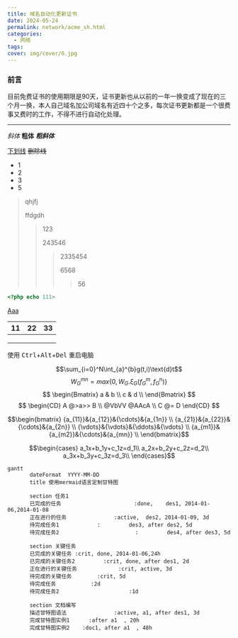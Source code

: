 ```yaml
---
title: 域名自动化更新证书
date: 2024-05-24
permalink: network/acme_sh.html
categories:
  - 网络
tags: 
cover: img/cover/6.jpg
---
```


### 前言

目前免费证书的使用期限是90天，证书更新也从以前的一年一换变成了现在的三个月一换，本人自己域名加公司域名有近四十个之多，每次证书更新都是一个很费事又费时的工作，不得不进行自动化处理。

---

*斜体* **粗体** ***粗斜体***

<u>下划线</u> ~~删除线~~

<!--注释-->

[^aa]:前几天



* 1
* 2
* 3
* 5

> qhjfj
>
> ffdgdh
>
> > 123
> >
> > 243546
> >
> > > 2335454
> > >
> > > 6568
> > >
> > > > 56

```php
<?php echo 111>
```

[Aaa](https://www.runoob.com/markdown/md-link.html)

 

| 11   | 22   | 33   |
| ---- | ---- | ---- |
|      |      |      |
|      |      |      |
|      |      |      |

使用 <kbd>Ctrl</kbd>+<kbd>Alt</kbd>+<kbd>Del</kbd> 重启电脑

$$\sum_{i=0}^N\int_{a}^{b}g(t,i)\text{d}t$$
$$W_G^{mn}=max\{0,W_G.\xi_G(f_G^m,f_G^n)\}$$
$$
\begin{Bmatrix}
   a & b \\
   c & d \\
\end{Bmatrix}
$$
$$
\begin{CD}
   A @>a>> B \\
@VbVV @AAcA \\
   C @= D
\end{CD}
$$

$$\begin{bmatrix}
{a_{11}}&{a_{12}}&{\cdots}&{a_{1n}} \\
{a_{21}}&{a_{22}}&{\cdots}&{a_{2n}} \\
{\vdots}&{\vdots}&{\ddots}&{\vdots} \\
{a_{m1}}&{a_{m2}}&{\cdots}&{a_{mn}} \\
\end{bmatrix}$$

$$\begin{cases}
a_1x+b_1y+c_1z=d_1\\
a_2x+b_2y+c_2z=d_2\\
a_3x+b_3y+c_3z=d_3\\
\end{cases}$$

``` mermaid
gantt         
       dateFormat  YYYY-MM-DD   
       title 使用mermaid语言定制甘特图

       section 任务1
       已完成的任务						:done,    des1, 2014-01-06,2014-01-08
       正在进行的任务				 :active,  des2, 2014-01-09, 3d
       待完成任务1            :         des3, after des2, 5d
       待完成任务2						 :         des4, after des3, 5d
    
       section 关键任务
       已完成的关键任务 :crit, done, 2014-01-06,24h
       已完成的关键任务2         :crit, done, after des1, 2d
       正在进行的关键任务             :crit, active, 3d
       待完成的关键任务        :crit, 5d
       待完成任务           :2d
       待完成任务2                      :1d
    
       section 文档编写
       描述甘特图语法               :active, a1, after des1, 3d
       完成甘特图实例1      :after a1  , 20h
       完成甘特图实例2    :doc1, after a1  , 48h
```
